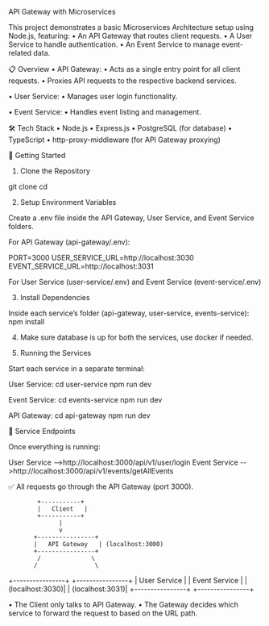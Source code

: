API Gateway with Microservices

This project demonstrates a basic Microservices Architecture setup using Node.js, featuring:
	•	An API Gateway that routes client requests.
	•	A User Service to handle authentication.
	•	An Event Service to manage event-related data.


📋 Overview
	•	API Gateway:
	•	Acts as a single entry point for all client requests.
	•	Proxies API requests to the respective backend services.

•	User Service:
•	Manages user login functionality.    

•	Event Service:
•	Handles event listing and management.

🛠️ Tech Stack
	•	Node.js
	•	Express.js
	•	PostgreSQL (for database)
	•	TypeScript
	•	http-proxy-middleware (for API Gateway proxying)

🚀 Getting Started

1. Clone the Repository  

git clone <repo-url>
cd <repo-directory>

2. Setup Environment Variables

Create a .env file inside the API Gateway, User Service, and Event Service folders.

For API Gateway (api-gateway/.env):

PORT=3000
USER_SERVICE_URL=http://localhost:3030
EVENT_SERVICE_URL=http://localhost:3031

For User Service (user-service/.env) and Event Service (event-service/.env)

3. Install Dependencies

Inside each service’s folder (api-gateway, user-service, events-service):
npm install

4. Make sure database is up for both the services, use docker if needed.

5. Running the Services

Start each service in a separate terminal:

User Service:
cd user-service
npm run dev

Event Service:
cd events-service
npm run dev

API Gateway:
cd api-gateway
npm run dev

📡 Service Endpoints

Once everything is running:

User Service -->http://localhost:3000/api/v1/user/login
Event Service -->http://localhost:3000/api/v1/events/getAllEvents

✅ All requests go through the API Gateway (port 3000).

            +-----------+
            |   Client   |
            +-----------+
                  |
                  v
           +----------------+
           |   API Gateway   | (localhost:3000)
           +----------------+
            /              \
           /                \
  +----------------+   +----------------+
  |  User Service   |   |  Event Service  |
  | (localhost:3030)|   | (localhost:3031)|
  +----------------+   +----------------+

  

•	The Client only talks to API Gateway.
•	The Gateway decides which service to forward the request to based on   the URL path.              